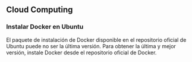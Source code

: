 ## Cloud Computing
### Instalar Docker en Ubuntu
El paquete de instalación de Docker disponible en el repositorio oficial de Ubuntu puede no ser la última versión. Para obtener la última y mejor versión, instale Docker desde el repositorio oficial de Docker.

